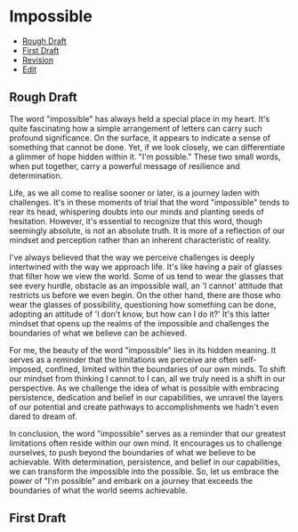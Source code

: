 # Impossible

- [Rough Draft](#rough-draft)
- [First Draft](#first-draft)
- [Revision](#revision.md)
- [Edit](#edit)

## Rough Draft

The word "impossible" has always held a special place in my heart. It's quite fascinating how a simple arrangement of letters can carry such profound significance. On the surface, it appears to indicate  a sense of something that cannot be done. Yet, if we look closely, we can differentiate a glimmer of hope hidden within it. "I'm possible." These two small words, when put together, carry a powerful message of resilience and determination.

Life, as we all come to realise sooner or later, is a journey laden with challenges. It's in these moments of trial that the word "impossible" tends to rear its head, whispering doubts into our minds and planting seeds of hesitation. However, it's essential to recognize that this word, though seemingly absolute, is not an absolute truth. It is more of a reflection of our mindset and perception rather than an inherent characteristic of reality.

I've always believed that the way we perceive challenges is deeply intertwined with the way we approach life. It's like having a pair of glasses that filter how we view the world. Some of us tend to wear the glasses that see every hurdle, obstacle as an impossible  wall, an 'I cannot' attitude that restricts us before we even begin. On the other hand, there are those who wear the glasses of possibility, questioning how something can be done, adopting an attitude of 'I don't know, but how can I do it?' It's this latter mindset that opens up the realms of the impossible and challenges the boundaries of what we believe can be achieved.

For me, the beauty of the word "impossible" lies in its hidden meaning. It serves as a reminder that the limitations we perceive are often self-imposed, confined, limited within the boundaries of our own minds. To shift our mindset  from thinking I cannot to I can,   all we truly need is a shift in our perspective. As we challenge the idea of what is possible with embracing persistence, dedication and belief in our capabilities, we unravel the layers of our potential and create pathways to accomplishments we hadn't even dared to dream of.

In conclusion, the word "impossible" serves as a reminder that our greatest limitations often reside within our own mind. It encourages us to challenge ourselves, to push beyond the boundaries of what we believe to be achievable. With determination, persistence, and  belief in our capabilities, we can transform the impossible into the possible. So, let us embrace the power of "I'm possible" and embark on a journey that exceeds the boundaries of what the world seems achievable.


## First Draft
